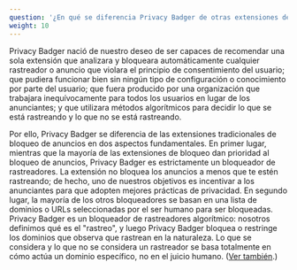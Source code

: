 ```yaml
---
question: '¿En qué se diferencia Privacy Badger de otras extensiones de bloqueo?'
weight: 10
---
```


Privacy Badger nació de nuestro deseo de ser capaces de recomendar una sola extensión que analizara y bloqueara automáticamente cualquier rastreador o anuncio que violara el principio de consentimiento del usuario; que pudiera funcionar bien sin ningún tipo de configuración o conocimiento por parte del usuario; que fuera producido por una organización que trabajara inequívocamente para todos los usuarios en lugar de los anunciantes; y que utilizara métodos algorítmicos para decidir lo que se está rastreando y lo que no se está rastreando.

Por ello, Privacy Badger se diferencia de las extensiones tradicionales de bloqueo de anuncios en dos aspectos fundamentales. En primer lugar, mientras que la mayoría de las extensiones de bloqueo dan prioridad al bloqueo de anuncios, Privacy Badger es estrictamente un bloqueador de rastreadores. La extensión no bloquea los anuncios a menos que te estén rastreando; de hecho, uno de nuestros objetivos es incentivar a los anunciantes para que adopten mejores prácticas de privacidad. En segundo lugar, la mayoría de los otros bloqueadores se basan en una lista de dominios o URLs seleccionadas por el ser humano para ser bloqueadas. Privacy Badger es un bloqueador de rastreadores algorítmico: nosotros definimos qué es el "rastreo", y luego Privacy Badger bloquea o restringe los dominios que observa que rastrean en la naturaleza. Lo que se considera y lo que no se considera un rastreador se basa totalmente en cómo actúa un dominio específico, no en el juicio humano. ([Ver también](#Is-Privacy-Badger-compatible-with-other-extensions%2c-including-other-adblockers).)

